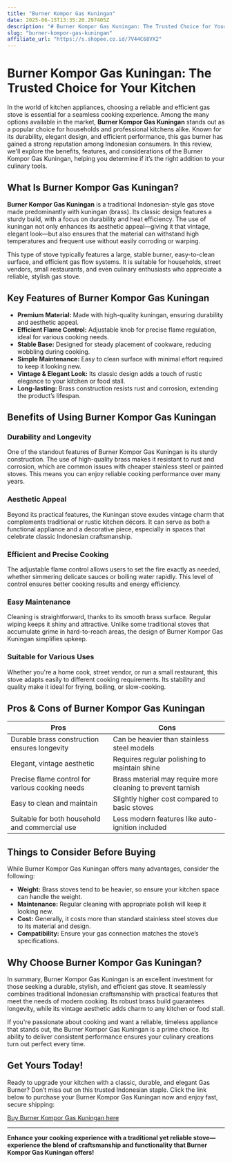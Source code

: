 ```yaml
---
title: "Burner Kompor Gas Kuningan"
date: 2025-06-15T13:35:20.297405Z
description: "# Burner Kompor Gas Kuningan: The Trusted Choice for Your Kitchen..."
slug: "burner-kompor-gas-kuningan"
affiliate_url: "https://s.shopee.co.id/7V44C68VX2"
---
```

# Burner Kompor Gas Kuningan: The Trusted Choice for Your Kitchen

In the world of kitchen appliances, choosing a reliable and efficient gas stove is essential for a seamless cooking experience. Among the many options available in the market, **Burner Kompor Gas Kuningan** stands out as a popular choice for households and professional kitchens alike. Known for its durability, elegant design, and efficient performance, this gas burner has gained a strong reputation among Indonesian consumers. In this review, we'll explore the benefits, features, and considerations of the Burner Kompor Gas Kuningan, helping you determine if it’s the right addition to your culinary tools.

## What Is Burner Kompor Gas Kuningan?

**Burner Kompor Gas Kuningan** is a traditional Indonesian-style gas stove made predominantly with kuningan (brass). Its classic design features a sturdy build, with a focus on durability and heat efficiency. The use of kuningan not only enhances its aesthetic appeal—giving it that vintage, elegant look—but also ensures that the material can withstand high temperatures and frequent use without easily corroding or warping.

This type of stove typically features a large, stable burner, easy-to-clean surface, and efficient gas flow systems. It is suitable for households, street vendors, small restaurants, and even culinary enthusiasts who appreciate a reliable, stylish gas stove.

## Key Features of Burner Kompor Gas Kuningan

- **Premium Material:** Made with high-quality kuningan, ensuring durability and aesthetic appeal.
- **Efficient Flame Control:** Adjustable knob for precise flame regulation, ideal for various cooking needs.
- **Stable Base:** Designed for steady placement of cookware, reducing wobbling during cooking.
- **Simple Maintenance:** Easy to clean surface with minimal effort required to keep it looking new.
- **Vintage & Elegant Look:** Its classic design adds a touch of rustic elegance to your kitchen or food stall.
- **Long-lasting:** Brass construction resists rust and corrosion, extending the product’s lifespan.

## Benefits of Using Burner Kompor Gas Kuningan

### Durability and Longevity

One of the standout features of Burner Kompor Gas Kuningan is its sturdy construction. The use of high-quality brass makes it resistant to rust and corrosion, which are common issues with cheaper stainless steel or painted stoves. This means you can enjoy reliable cooking performance over many years.

### Aesthetic Appeal

Beyond its practical features, the Kuningan stove exudes vintage charm that complements traditional or rustic kitchen décors. It can serve as both a functional appliance and a decorative piece, especially in spaces that celebrate classic Indonesian craftsmanship.

### Efficient and Precise Cooking

The adjustable flame control allows users to set the fire exactly as needed, whether simmering delicate sauces or boiling water rapidly. This level of control ensures better cooking results and energy efficiency.

### Easy Maintenance

Cleaning is straightforward, thanks to its smooth brass surface. Regular wiping keeps it shiny and attractive. Unlike some traditional stoves that accumulate grime in hard-to-reach areas, the design of Burner Kompor Gas Kuningan simplifies upkeep.

### Suitable for Various Uses

Whether you're a home cook, street vendor, or run a small restaurant, this stove adapts easily to different cooking requirements. Its stability and quality make it ideal for frying, boiling, or slow-cooking.

## Pros & Cons of Burner Kompor Gas Kuningan

| **Pros**                                   | **Cons**                                |
|---------------------------------------------|----------------------------------------|
| Durable brass construction ensures longevity | Can be heavier than stainless steel models |
| Elegant, vintage aesthetic                 | Requires regular polishing to maintain shine |
| Precise flame control for various cooking needs | Brass material may require more cleaning to prevent tarnish |
| Easy to clean and maintain                 | Slightly higher cost compared to basic stoves |
| Suitable for both household and commercial use | Less modern features like auto-ignition included |

## Things to Consider Before Buying

While Burner Kompor Gas Kuningan offers many advantages, consider the following:

- **Weight:** Brass stoves tend to be heavier, so ensure your kitchen space can handle the weight.
- **Maintenance:** Regular cleaning with appropriate polish will keep it looking new.
- **Cost:** Generally, it costs more than standard stainless steel stoves due to its material and design.
- **Compatibility:** Ensure your gas connection matches the stove’s specifications.

## Why Choose Burner Kompor Gas Kuningan?

In summary, Burner Kompor Gas Kuningan is an excellent investment for those seeking a durable, stylish, and efficient gas stove. It seamlessly combines traditional Indonesian craftsmanship with practical features that meet the needs of modern cooking. Its robust brass build guarantees longevity, while its vintage aesthetic adds charm to any kitchen or food stall.

If you're passionate about cooking and want a reliable, timeless appliance that stands out, the Burner Kompor Gas Kuningan is a prime choice. Its ability to deliver consistent performance ensures your culinary creations turn out perfect every time.

## Get Yours Today!

Ready to upgrade your kitchen with a classic, durable, and elegant Gas Burner? Don’t miss out on this trusted Indonesian staple. Click the link below to purchase your Burner Kompor Gas Kuningan now and enjoy fast, secure shipping:

[Buy Burner Kompor Gas Kuningan here](https://s.shopee.co.id/7V44C68VX2)

---

**Enhance your cooking experience with a traditional yet reliable stove—experience the blend of craftsmanship and functionality that Burner Kompor Gas Kuningan offers!**